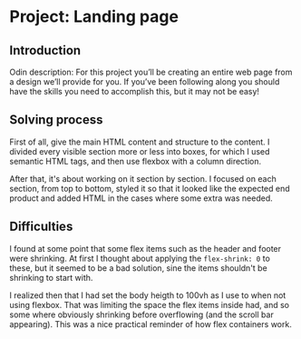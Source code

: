 # Project: Landing page
## Introduction
Odin description: For this project you’ll be creating an entire web page from a design we’ll provide for you. If you’ve been following along you should have the skills you need to accomplish this, but it may not be easy!

## Solving process
First of all, give the main HTML content and structure to the content. I divided every visible section more or less into boxes, for which I used semantic HTML tags, and then use flexbox with a column direction.

After that, it's about working on it section by section. I focused on each section, from top to bottom, styled it so that it looked like the expected end product and added HTML in the cases where some extra was needed.

## Difficulties
I found at some point that some flex items such as the header and footer were shrinking. At first I thought about applying the `flex-shrink: 0` to these, but it seemed to be a bad solution, sine the items shouldn't be shrinking to start with.

I realized then that I had set the body heigth to 100vh as I use to when not using flexbox. That was limiting the space the flex items inside had, and so some where obviously shrinking before overflowing (and the scroll bar appearing). This was a nice practical reminder of how flex containers work.